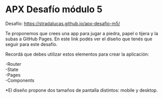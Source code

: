 # APX Desafío módulo 5

Desafío: https://stradalucas.github.io/apx-desafio-m5/

Te proponemos que crees una app para jugar a piedra, papel o tijera y la subas a GitHub Pages. En este link podés ver el diseño que tenés que seguir para este desafío.

Recordá que debes utilizar estos elementos para crear la aplicación:

-Router <br>
-State  <br>
-Pages  <br>
-Components <br>

 *El diseño propone dos tamaños de pantalla distintos: mobile y desktop.
